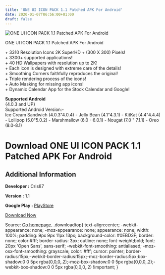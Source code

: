 ```yaml
---
title: 'ONE UI ICON PACK 1.1 Patched APK For Android'
date: 2020-01-07T06:56:00+01:00
draft: false
---
```


![ONE UI ICON PACK 1.1 Patched APK For Android](https://i2.wp.com/apkhome.net/wp-content/uploads/2018/12/ONE-UI-ICON-PACK-1.1.png "ONE UI ICON PACK 1.1 Patched APK For Android")

  

ONE UI ICON PACK 1.1 Patched APK For Android

\+ 3310 Resolution Icons 2K SuperHD + (300 X 300) Pixels!  
\+ 3300+ supported applications!  
\+ 40 HD Wallpapers with resolution up to 2K!  
\+ Each icon is designed with extreme care of the details!  
\+ Smoothing Corners faithfully reproduces the original!  
\+ Triple rendering process of the icons!  
\+ Auto Masking for missing app icons!  
\+ Dynamic Calendar App for the Stock Calendar and Google!

**Supported Android**  
{4.0.3 and UP}  
Supported Android Version:-  
Ice Cream Sandwich (4.0.3"4.0.4) - Jelly Bean (4.1"4.3.1) - KitKat (4.4"4.4.4) - Lollipop (5.0"5.0.2) - Marshmallow (6.0 - 6.0.1) - Nougat (7.0 " 7.1.1) - Oreo (8.0-8.1)

Download ONE UI ICON PACK 1.1 Patched APK For Android
=====================================================

Additional Information
----------------------

**Developer :** Cris87

**Version :** 1.1

**Google Play :** [PlayStore](https://play.google.com/store/apps/details?id=com.cris87.one_ui)

  

[Download Now](https://store4app.co/post/one-ui-icon-pack-1-1-patched-apk-for-android_1573671868)

  
Source: [Go homepage.](https://store4app.co/post/one-ui-icon-pack-1-1-patched-apk-for-android_1573671868) .downloadtop{ text-align:center; -webkit-appearance: none; -moz-appearance: none; appearance: none; width: 100%; padding: 9px 9px 11px 13px; background-color: #0EBD3F; border: none; color:#fff; border-radius: 3px; outline: none; font-weight;bold; font: 20px 'Open Sans', sans-serif; -webkit-font-smoothing: antialiased; -moz-osx-font-smoothing: grayscale; color: #fff; cursor: pointer; border-radius:15px;-webkit-border-radius:15px;-moz-border-radius:5px;box-shadow:0 0 5px rgba(0,0,0,.2);-moz-box-shadow:0 0 5px rgba(0,0,0,.2);-webkit-box-shadow:0 0 5px rgba(0,0,0,.2) !important; }